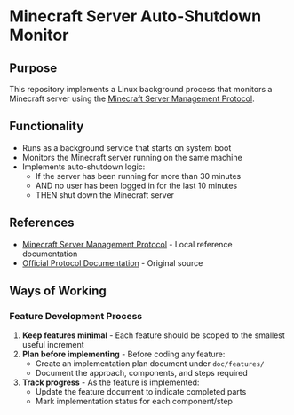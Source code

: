 # Minecraft Server Auto-Shutdown Monitor

## Purpose
This repository implements a Linux background process that monitors a Minecraft server using the [Minecraft Server Management Protocol](https://minecraft.wiki/w/Minecraft_Server_Management_Protocol).

## Functionality
- Runs as a background service that starts on system boot
- Monitors the Minecraft server running on the same machine
- Implements auto-shutdown logic:
  - If the server has been running for more than 30 minutes
  - AND no user has been logged in for the last 10 minutes
  - THEN shut down the Minecraft server

## References
- [Minecraft Server Management Protocol](doc/reference/server-management-protocol.md) - Local reference documentation
- [Official Protocol Documentation](https://minecraft.wiki/w/Minecraft_Server_Management_Protocol) - Original source

## Ways of Working

### Feature Development Process
1. **Keep features minimal** - Each feature should be scoped to the smallest useful increment
2. **Plan before implementing** - Before coding any feature:
   - Create an implementation plan document under `doc/features/`
   - Document the approach, components, and steps required
3. **Track progress** - As the feature is implemented:
   - Update the feature document to indicate completed parts
   - Mark implementation status for each component/step